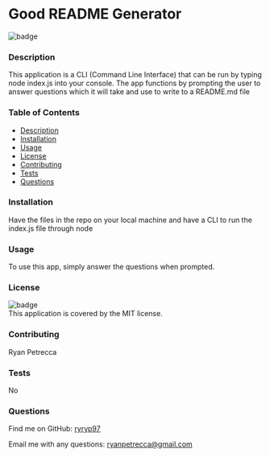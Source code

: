 # Good README Generator
  
   ![badge](https://img.shields.io/badge/license-MIT-brightgreen)<br />

   ### Description
   This application is a CLI (Command Line Interface) that can be run by typing node index.js into your console.  The app functions by prompting the user to answer questions        which it will take and use to write to a README.md file

   ### Table of Contents
   - [Description](#description)
   - [Installation](#installation)
   - [Usage](#usage)
   - [License](#license)
   - [Contributing](#contributing)
   - [Tests](#tests)
   - [Questions](#questions)

   ### Installation
   Have the files in the repo on your local machine and have a CLI to run the index.js file through node

   ### Usage
   To use this app, simply answer the questions when prompted.

   ### License
   ![badge](https://img.shields.io/badge/license-MIT-brightgreen)
    <br />
    This application is covered by the MIT license. 

   ### Contributing
   Ryan Petrecca

   ### Tests
   No

   ### Questions

   Find me on GitHub: [ryryp97](https://github.com/ryryp97)<br />

   Email me with any questions: ryanpetrecca@gmail.com<br /><br />
  
